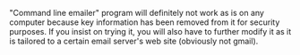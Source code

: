 "Command line emailer" program will definitely not work as is on any computer because key information has been removed from it for security purposes. If you insist on trying it, you will also have to further modify it as it is tailored to a certain email server's web site (obviously not gmail).
